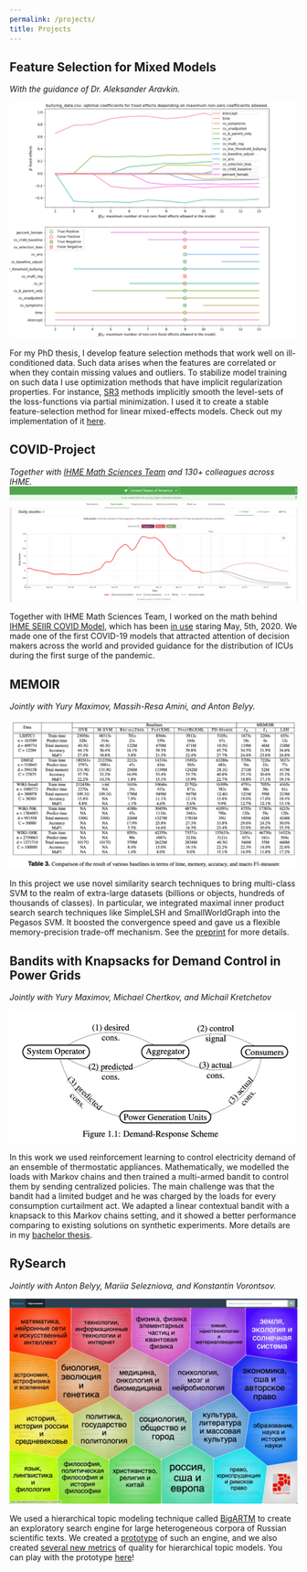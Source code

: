 ```yaml
---
permalink: /projects/
title: Projects
---
```


## Feature Selection for Mixed Models
*With the guidance of Dr. Aleksander Aravkin.*

![skmixed](/assets/images/skmixed.png)

For my PhD thesis, I develop feature selection methods that work well on ill-conditioned data. Such data arises when the features are correlated or when they contain missing values and outliers. To stabilize model training on such data I use optimization methods that have implicit regularization properties. For instance, [SR3](https://arxiv.org/pdf/1807.05411.pdf) methods implicitly smooth the level-sets of the loss-functions via partial minimization. I used it to create a stable feature-selection method for linear mixed-effects models. Check out my implementation of it [here](https://github.com/aksholokhov/skmixed).

## COVID-Project
*Together with [IHME Math Sciences Team](https://github.com/ihmeuw-msca) and 130+ colleagues across IHME.*
![memoir](/assets/images/covid_projections.png)

Together with IHME Math Sciences Team, I worked on the math behind [IHME SEIIR COVID Model](http://www.healthdata.org/sites/default/files/files/Projects/COVID/Estimation_update_050420.pdf), which has been [in use](https://covid19.healthdata.org/projections) staring May, 5th, 2020. We made one of the first COVID-19 models that attracted attention of decision makers across the world and provided guidance for the distribution of ICUs during the first surge of the pandemic.

## MEMOIR
*Jointly with Yury Maximov, Massih-Resa Amini, and Anton Belyy.*

![memoir](/assets/images/memoir_comparison.png)

In this project we use novel similarity search techniques to bring multi-class SVM to the realm of extra-large datasets (billions or objects, hundreds of thousands of classes). In particular, we integrated maximal inner product search search techniques like SimpleLSH and SmallWorldGraph into the Pegasos SVM. It boosted the convergence speed and gave us a flexible memory-precision trade-off mechanism. See the [preprint](https://arxiv.org/abs/1811.09863) for more details.

## Bandits with Knapsacks for Demand Control in Power Grids
*Jointly with Yury Maximov, Michael Chertkov, and Michail Kretchetov*

![tcl](/assets/images/demand_response.png)

In this work we used reinforcement learning to control electricity demand of an ensemble of thermostatic appliances. Mathematically, we modelled the loads with Markov chains and then trained a multi-armed bandit to control them by sending centralized policies. The main challenge was that the bandit had a limited budget and he was charged by the loads for every consumption curtailment act. We adapted a linear contextual bandit with a knapsack to this Markov chains setting, and it showed a better performance comparing to existing solutions on synthetic experiments. More details are in my [bachelor thesis](https://github.com/aksholokhov/bachelor_thesis).

## RySearch
*Jointly with Anton Belyy, Mariia Selezniova, and Konstantin Vorontsov.*

![rysearch](/assets/images/rysearch.png)

We used a hierarchical topic modeling technique called [BigARTM](https://github.com/bigartm/bigartm) to create an exploratory search engine for large heterogeneous corpora of Russian scientific texts. We created a [prototype](https://github.com/AVBelyy/Rysearch/graphs/contributors) of such an engine, and we also created [several new metrics](http://www.dialog-21.ru/media/4562/belyyavplusetal.pdf) of quality for hierarchical topic models. You can play with the prototype [here](https://rysearch.retloko.org)!